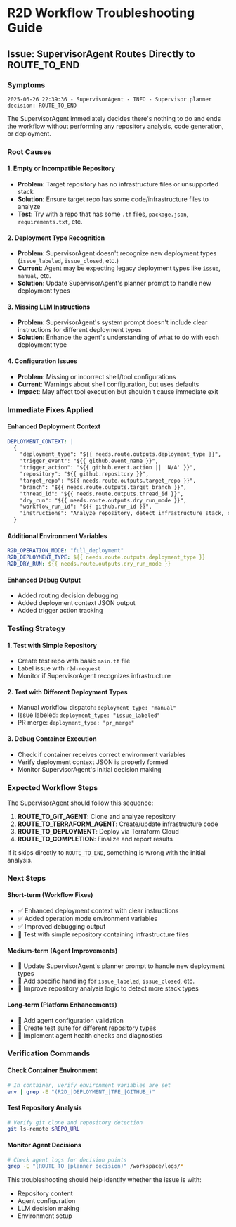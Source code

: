 # R2D Workflow Troubleshooting Guide

## Issue: SupervisorAgent Routes Directly to ROUTE_TO_END

### Symptoms
```
2025-06-26 22:39:36 - SupervisorAgent - INFO - Supervisor planner decision: ROUTE_TO_END
```

The SupervisorAgent immediately decides there's nothing to do and ends the workflow without performing any repository analysis, code generation, or deployment.

### Root Causes

#### 1. **Empty or Incompatible Repository**
- **Problem**: Target repository has no infrastructure files or unsupported stack
- **Solution**: Ensure target repo has some code/infrastructure files to analyze
- **Test**: Try with a repo that has some `.tf` files, `package.json`, `requirements.txt`, etc.

#### 2. **Deployment Type Recognition**
- **Problem**: SupervisorAgent doesn't recognize new deployment types (`issue_labeled`, `issue_closed`, etc.)
- **Current**: Agent may be expecting legacy deployment types like `issue`, `manual`, etc.
- **Solution**: Update SupervisorAgent's planner prompt to handle new deployment types

#### 3. **Missing LLM Instructions**
- **Problem**: SupervisorAgent's system prompt doesn't include clear instructions for different deployment types
- **Solution**: Enhance the agent's understanding of what to do with each deployment type

#### 4. **Configuration Issues**
- **Problem**: Missing or incorrect shell/tool configurations
- **Current**: Warnings about shell configuration, but uses defaults
- **Impact**: May affect tool execution but shouldn't cause immediate exit

### Immediate Fixes Applied

#### Enhanced Deployment Context
```yaml
DEPLOYMENT_CONTEXT: |
  {
    "deployment_type": "${{ needs.route.outputs.deployment_type }}",
    "trigger_event": "${{ github.event_name }}",
    "trigger_action": "${{ github.event.action || 'N/A' }}",
    "repository": "${{ github.repository }}",
    "target_repo": "${{ needs.route.outputs.target_repo }}",
    "branch": "${{ needs.route.outputs.target_branch }}",
    "thread_id": "${{ needs.route.outputs.thread_id }}",
    "dry_run": "${{ needs.route.outputs.dry_run_mode }}",
    "workflow_run_id": "${{ github.run_id }}",
    "instructions": "Analyze repository, detect infrastructure stack, create/update Terraform configuration, and deploy via Terraform Cloud"
  }
```

#### Additional Environment Variables
```yaml
R2D_OPERATION_MODE: "full_deployment"
R2D_DEPLOYMENT_TYPE: ${{ needs.route.outputs.deployment_type }}
R2D_DRY_RUN: ${{ needs.route.outputs.dry_run_mode }}
```

#### Enhanced Debug Output
- Added routing decision debugging
- Added deployment context JSON output
- Added trigger action tracking

### Testing Strategy

#### 1. **Test with Simple Repository**
- Create test repo with basic `main.tf` file
- Label issue with `r2d-request` 
- Monitor if SupervisorAgent recognizes infrastructure

#### 2. **Test with Different Deployment Types**
- Manual workflow dispatch: `deployment_type: "manual"`
- Issue labeled: `deployment_type: "issue_labeled"`
- PR merge: `deployment_type: "pr_merge"`

#### 3. **Debug Container Execution**
- Check if container receives correct environment variables
- Verify deployment context JSON is properly formed
- Monitor SupervisorAgent's initial decision making

### Expected Workflow Steps

The SupervisorAgent should follow this sequence:

1. **ROUTE_TO_GIT_AGENT**: Clone and analyze repository
2. **ROUTE_TO_TERRAFORM_AGENT**: Create/update infrastructure code
3. **ROUTE_TO_DEPLOYMENT**: Deploy via Terraform Cloud
4. **ROUTE_TO_COMPLETION**: Finalize and report results

If it skips directly to `ROUTE_TO_END`, something is wrong with the initial analysis.

### Next Steps

#### Short-term (Workflow Fixes)
- ✅ Enhanced deployment context with clear instructions
- ✅ Added operation mode environment variables  
- ✅ Improved debugging output
- 🔄 Test with simple repository containing infrastructure files

#### Medium-term (Agent Improvements)
- 🔲 Update SupervisorAgent's planner prompt to handle new deployment types
- 🔲 Add specific handling for `issue_labeled`, `issue_closed`, etc.
- 🔲 Improve repository analysis logic to detect more stack types

#### Long-term (Platform Enhancements)
- 🔲 Add agent configuration validation
- 🔲 Create test suite for different repository types
- 🔲 Implement agent health checks and diagnostics

### Verification Commands

#### Check Container Environment
```bash
# In container, verify environment variables are set
env | grep -E "(R2D_|DEPLOYMENT_|TFE_|GITHUB_)"
```

#### Test Repository Analysis
```bash
# Verify git clone and repository detection
git ls-remote $REPO_URL
```

#### Monitor Agent Decisions
```bash
# Check agent logs for decision points
grep -E "(ROUTE_TO_|planner decision)" /workspace/logs/*
```

This troubleshooting should help identify whether the issue is with:
- Repository content
- Agent configuration  
- LLM decision making
- Environment setup
